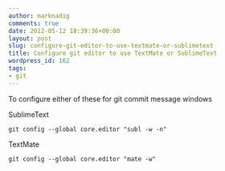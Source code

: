 ```yaml
---
author: marknadig
comments: true
date: 2012-05-12 18:39:36+00:00
layout: post
slug: configure-git-editor-to-use-textmate-or-sublimetext
title: Configure git editor to use TextMate or SublimeText
wordpress_id: 162
tags:
- git
---
```


To configure either of these for git commit message windows

SublimeText

    
    git config --global core.editor "subl -w -n"

TextMate

    
    git config --global core.editor "mate -w"

